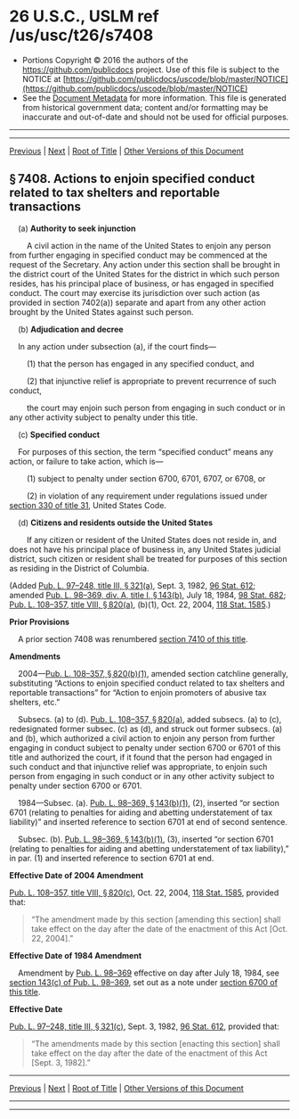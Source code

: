 ---
---

# 26 U.S.C., USLM ref /us/usc/t26/s7408

* Portions Copyright © 2016 the authors of the https://github.com/publicdocs project.
  Use of this file is subject to the NOTICE at [https://github.com/publicdocs/uscode/blob/master/NOTICE](https://github.com/publicdocs/uscode/blob/master/NOTICE)
* See the [Document Metadata](././../../../../../..//README.md) for more information.
  This file is generated from historical government data; content and/or formatting may be inaccurate and out-of-date and should not be used for official purposes.

----------
----------

[Previous](./../../../../../..//us/usc/t26/stF/ch76/schA/m__us_usc_t26_s7407.md) | [Next](./../../../../../..//us/usc/t26/stF/ch76/schA/m__us_usc_t26_s7409.md) | [Root of Title](./../../../../../../) | [Other Versions of this Document](https://publicdocs.github.io/go/links?ns=uslm&ref=%2Fus%2Fusc%2Ft26%2Fs7408)

## § 7408. Actions to enjoin specified conduct related to tax shelters and reportable transactions

    (a) __Authority to seek injunction__ 

        A civil action in the name of the United States to enjoin any person from further engaging in specified conduct may be commenced at the request of the Secretary. Any action under this section shall be brought in the district court of the United States for the district in which such person resides, has his principal place of business, or has engaged in specified conduct. The court may exercise its jurisdiction over such action (as provided in section 7402(a)) separate and apart from any other action brought by the United States against such person.

    (b) __Adjudication and decree__ 

    In any action under subsection (a), if the court finds—

        (1) that the person has engaged in any specified conduct, and

        (2) that injunctive relief is appropriate to prevent recurrence of such conduct,

        the court may enjoin such person from engaging in such conduct or in any other activity subject to penalty under this title.

    (c) __Specified conduct__ 

    For purposes of this section, the term “specified conduct” means any action, or failure to take action, which is—

        (1) subject to penalty under section 6700, 6701, 6707, or 6708, or

        (2) in violation of any requirement under regulations issued under [section 330 of title 31][/us/usc/t31/s330], United States Code.

    (d) __Citizens and residents outside the United States__ 

        If any citizen or resident of the United States does not reside in, and does not have his principal place of business in, any United States judicial district, such citizen or resident shall be treated for purposes of this section as residing in the District of Columbia.

(Added [Pub. L. 97–248, title III, § 321(a)][/us/pl/97/248/s321/a], Sept. 3, 1982, [96 Stat. 612][/us/stat/96/612]; amended [Pub. L. 98–369, div. A, title I, § 143(b)][/us/pl/98/369/s143/b], July 18, 1984, [98 Stat. 682][/us/stat/98/682]; [Pub. L. 108–357, title VIII, § 820(a)][/us/pl/108/357/s820/a], (b)(1), Oct. 22, 2004, [118 Stat. 1585][/us/stat/118/1585].)

 __Prior Provisions__ 

    A prior section 7408 was renumbered [section 7410 of this title][/us/usc/t26/s7410].

 __Amendments__ 

    2004—[Pub. L. 108–357, § 820(b)(1)][/us/pl/108/357/s820/b/1], amended section catchline generally, substituting “Actions to enjoin specified conduct related to tax shelters and reportable transactions” for “Action to enjoin promoters of abusive tax shelters, etc.”

    Subsecs. (a) to (d). [Pub. L. 108–357, § 820(a)][/us/pl/108/357/s820/a], added subsecs. (a) to (c), redesignated former subsec. (c) as (d), and struck out former subsecs. (a) and (b), which authorized a civil action to enjoin any person from further engaging in conduct subject to penalty under section 6700 or 6701 of this title and authorized the court, if it found that the person had engaged in such conduct and that injunctive relief was appropriate, to enjoin such person from engaging in such conduct or in any other activity subject to penalty under section 6700 or 6701.

    1984—Subsec. (a). [Pub. L. 98–369, § 143(b)(1)][/us/pl/98/369/s143/b/1], (2), inserted “or section 6701 (relating to penalties for aiding and abetting understatement of tax liability)” and inserted reference to section 6701 at end of second sentence.

    Subsec. (b). [Pub. L. 98–369, § 143(b)(1)][/us/pl/98/369/s143/b/1], (3), inserted “or section 6701 (relating to penalties for aiding and abetting understatement of tax liability),” in par. (1) and inserted reference to section 6701 at end.

 __Effective Date of 2004 Amendment__ 

[Pub. L. 108–357, title VIII, § 820(c)][/us/pl/108/357/s820/c], Oct. 22, 2004, [118 Stat. 1585][/us/stat/118/1585], provided that: 

> “The amendment made by this section \[amending this section\] shall take effect on the day after the date of the enactment of this Act \[Oct. 22, 2004\].”

 __Effective Date of 1984 Amendment__ 

    Amendment by [Pub. L. 98–369][/us/pl/98/369] effective on day after July 18, 1984, see [section 143(c) of Pub. L. 98–369][/us/pl/98/369/s143/c], set out as a note under [section 6700 of this title][/us/usc/t26/s6700].

 __Effective Date__ 

[Pub. L. 97–248, title III, § 321(c)][/us/pl/97/248/s321/c], Sept. 3, 1982, [96 Stat. 612][/us/stat/96/612], provided that: 

> “The amendments made by this section \[enacting this section\] shall take effect on the day after the date of the enactment of this Act \[Sept. 3, 1982\].”

----------

[Previous](./../../../../../..//us/usc/t26/stF/ch76/schA/m__us_usc_t26_s7407.md) | [Next](./../../../../../..//us/usc/t26/stF/ch76/schA/m__us_usc_t26_s7409.md) | [Root of Title](./../../../../../../) | [Other Versions of this Document](https://publicdocs.github.io/go/links?ns=uslm&ref=%2Fus%2Fusc%2Ft26%2Fs7408)

----------
----------

[/us/usc/t31/s330]: https://publicdocs.github.io/go/links?ns=uslm&ref=%2Fus%2Fusc%2Ft31%2Fs330
[/us/pl/97/248/s321/a]: https://publicdocs.github.io/go/links?ns=uslm&ref=%2Fus%2Fpl%2F97%2F248%2Fs321%2Fa
[/us/stat/96/612]: https://publicdocs.github.io/go/links?ns=uslm&ref=%2Fus%2Fstat%2F96%2F612
[/us/pl/98/369/s143/b]: https://publicdocs.github.io/go/links?ns=uslm&ref=%2Fus%2Fpl%2F98%2F369%2Fs143%2Fb
[/us/stat/98/682]: https://publicdocs.github.io/go/links?ns=uslm&ref=%2Fus%2Fstat%2F98%2F682
[/us/pl/108/357/s820/a]: https://publicdocs.github.io/go/links?ns=uslm&ref=%2Fus%2Fpl%2F108%2F357%2Fs820%2Fa
[/us/stat/118/1585]: https://publicdocs.github.io/go/links?ns=uslm&ref=%2Fus%2Fstat%2F118%2F1585
[/us/usc/t26/s7410]: https://publicdocs.github.io/go/links?ns=uslm&ref=%2Fus%2Fusc%2Ft26%2Fs7410
[/us/pl/108/357/s820/b/1]: https://publicdocs.github.io/go/links?ns=uslm&ref=%2Fus%2Fpl%2F108%2F357%2Fs820%2Fb%2F1
[/us/pl/108/357/s820/a]: https://publicdocs.github.io/go/links?ns=uslm&ref=%2Fus%2Fpl%2F108%2F357%2Fs820%2Fa
[/us/pl/98/369/s143/b/1]: https://publicdocs.github.io/go/links?ns=uslm&ref=%2Fus%2Fpl%2F98%2F369%2Fs143%2Fb%2F1
[/us/pl/98/369/s143/b/1]: https://publicdocs.github.io/go/links?ns=uslm&ref=%2Fus%2Fpl%2F98%2F369%2Fs143%2Fb%2F1
[/us/pl/108/357/s820/c]: https://publicdocs.github.io/go/links?ns=uslm&ref=%2Fus%2Fpl%2F108%2F357%2Fs820%2Fc
[/us/stat/118/1585]: https://publicdocs.github.io/go/links?ns=uslm&ref=%2Fus%2Fstat%2F118%2F1585
[/us/pl/98/369]: https://publicdocs.github.io/go/links?ns=uslm&ref=%2Fus%2Fpl%2F98%2F369
[/us/pl/98/369/s143/c]: https://publicdocs.github.io/go/links?ns=uslm&ref=%2Fus%2Fpl%2F98%2F369%2Fs143%2Fc
[/us/usc/t26/s6700]: https://publicdocs.github.io/go/links?ns=uslm&ref=%2Fus%2Fusc%2Ft26%2Fs6700
[/us/pl/97/248/s321/c]: https://publicdocs.github.io/go/links?ns=uslm&ref=%2Fus%2Fpl%2F97%2F248%2Fs321%2Fc
[/us/stat/96/612]: https://publicdocs.github.io/go/links?ns=uslm&ref=%2Fus%2Fstat%2F96%2F612


